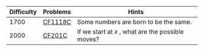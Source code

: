 | Difficulty | Problems | Hints |
| -------- | -------- | -------- |
| 1700 | [CF1118C](https://codeforces.com/problemset/problem/1118/C) | Some numbers are born to be the same. |
| 2000 | [CF201C](https://codeforces.com/problemset/problem/201/C) | If we start at $x$ , what are the possible moves? |